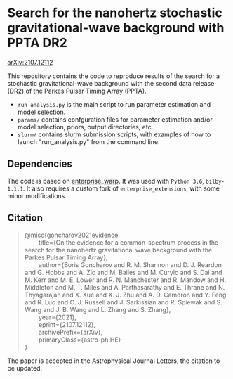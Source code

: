 # Search for the nanohertz stochastic gravitational-wave background with PPTA DR2

[arXiv:2107.12112](https://arxiv.org/abs/2107.12112)

This repository contains the code to reproduce results of the search for a stochastic gravitational-wave background with the second data release (DR2) of the Parkes Pulsar Timing Array (PPTA).
 - `run_analysis.py` is the main script to run parameter estimation and model selection.
 - `params/` contains confguration files for parameter estimation and/or model selection, priors, output directories, etc. 
 - `slurm/` contains slurm submission scripts, with examples of how to launch "run\_analysis.py" from the command line.

## Dependencies

The code is based on [enterprise_warp](https://github.com/bvgoncharov/enterprise_warp/). It was used with `Python 3.6`, `bilby-1.1.1`. It also requires a custom fork of `enterprise_extensions`, with some minor modifications.

## Citation

> @misc{goncharov2021evidence,\
> &nbsp;&nbsp;&nbsp;&nbsp;&nbsp;&nbsp;&nbsp;&nbsp;title={On the evidence for a common-spectrum process in the search for the nanohertz gravitational wave background with the Parkes Pulsar Timing Array},\
> &nbsp;&nbsp;&nbsp;&nbsp;&nbsp;&nbsp;&nbsp;&nbsp;author={Boris Goncharov and R. M. Shannon and D. J. Reardon and G. Hobbs and A. Zic and M. Bailes and M. Curylo and S. Dai and M. Kerr and M. E. Lower and R. N. Manchester and R. Mandow and H. Middleton and M. T. Miles and A. Parthasarathy and E. Thrane and N. Thyagarajan and X. Xue and X. J. Zhu and A. D. Cameron and Y. Feng and R. Luo and C. J. Russell and J. Sarkissian and R. Spiewak and S. Wang and J. B. Wang and L. Zhang and S. Zhang},\
> &nbsp;&nbsp;&nbsp;&nbsp;&nbsp;&nbsp;&nbsp;&nbsp;year={2021},\
> &nbsp;&nbsp;&nbsp;&nbsp;&nbsp;&nbsp;&nbsp;&nbsp;eprint={2107.12112},\
> &nbsp;&nbsp;&nbsp;&nbsp;&nbsp;&nbsp;&nbsp;&nbsp;archivePrefix={arXiv},\
> &nbsp;&nbsp;&nbsp;&nbsp;&nbsp;&nbsp;&nbsp;&nbsp;primaryClass={astro-ph.HE}\
> }

The paper is accepted in the Astrophysical Journal Letters, the citation to be updated.
